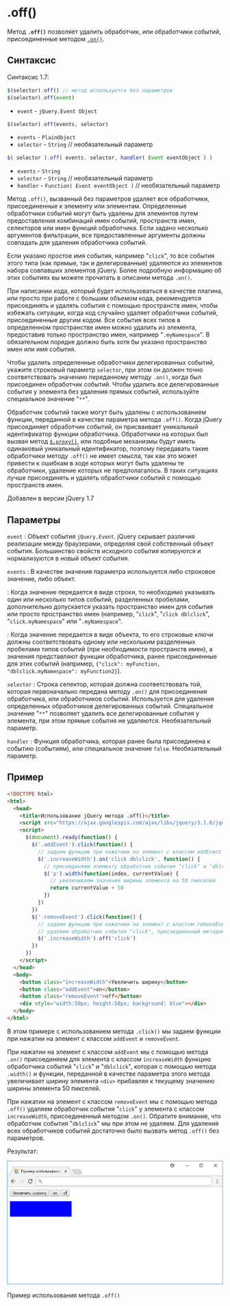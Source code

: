 # .off()

Метод **`.off()`** позволяет удалить обработчик, или обработчики событий, присоединенные методом [`.on()`](<on().md>).

## Синтаксис

Синтаксис 1.7:

```js
$(selector).off() // метод используется без параметров
$(selector).off(event)
```

- `event` - `jQuery.Event Object`

```js
$(selector).off(events, selector)
```

- `events` - `PlainObject`
- `selector` - `String` // необязательный параметр

```js
$( selector ).off( events, selector, handler( Event eventObject ) )
```

- `events` - `String`
- `selector` - `String` // необязательный параметр
- `handler` - `Function( Event eventObject )` // необязательный параметр

Метод `.off()`, вызванный без параметров удаляет все обработчики, присоединенные к элементу или элементам. Определенные обработчики событий могут быть удалены для элементов путем предоставления комбинаций имен событий, пространств имен, селекторов или имен функций обработчика. Если задано несколько аргументов фильтрации, все предоставленные аргументы должны совпадать для удаления обработчика событий.

Если указано простое имя события, например "`click`", то все события этого типа (как прямые, так и делегированные) удаляются из элементов набора совпавших элементов jQuery. Более подробную информацию об этих событиях вы можете прочитать в описании метода `.on()`.

При написании кода, который будет использоваться в качестве плагина, или просто при работе с большим объемом кода, рекомендуется присоединять и удалять события с помощью пространств имен, чтобы избежать ситуации, когда код случайно удаляет обработчики событий, присоединенные другим кодом. Все события всех типов в определенном пространстве имен можно удалить из элемента, предоставив только пространство имен, например "`.myNamespace`". В обязательном порядке должно быть хотя бы указано пространство имен или имя события.

Чтобы удалить определенные обработчики делегированных событий, укажите строковый параметр `selector`, при этом он должен точно соответствовать значению переданному методу `.on()`, когда был присоединен обработчик событий. Чтобы удалить все делегированные события у элемента без удаления прямых событий, используйте специальное значение "`**`".

Обработчик событий также могут быть удалены с использованием функции, переданной в качестве параметра метода `.off()`. Когда jQuery присоединяет обработчик событий, он присваивает уникальный идентификатор функции обработчика. Обработчики на которых был вызван метод [`$.proxy()`](<jquery.proxy().md>), или подобные механизмы будут иметь одинаковый уникальный идентификатор, поэтому передавать такие обработчики методу `.off()` не имеет смысла, так как это может привести к ошибкам в ходе которых могут быть удалены те обработчики, удаление которых не предполагалось. В таких ситуациях лучше присоединять и удалять обработчики событий с помощью пространств имен.

Добавлен в версии jQuery 1.7

## Параметры

`event`
: Объект события `jQuery.Event`. jQuery скрывает различия реализации между браузерами, определяя свой собственный объект события. Большинство свойств исходного события копируются и нормализуются в новый объект события.

`events`
: В качестве значения параметра используется либо строковое значение, либо объект.

: Когда значение передается в виде строки, то необходимо указывать один или несколько типов событий, разделенных пробелами, дополнительно допускается указать пространство имен для события или просто пространство имен (например, "`click`", "`click dblclick`", "`click.myNamespace`" или "`.myNamespace`".

: Когда значение передается в виде объекта, то его строковые ключи должны соответствовать одному или нескольким разделенных пробелами типов событий (при необходимости пространств имен), а значения представляют функции обработчика, ранее присоединенные для этих событий (например, `{"click": myFunction, "dblclick.myNamespace": myFunction2}`).

`selector`
: Строка селектор, которая должна соответствовать той, которая первоначально передана методу `.on()` для присоединения обработчика, или обработчиков событий. Используется для удаления определенных обработчиков делегированных событий. Специальное значение "`**`" позволяет удалить все делегированные события у элемента, при этом прямые события не удаляются. Необязательный параметр.

`handler`
: Функция обработчика, которая ранее была присоединена к событию (событиям), или специальное значение `false`. Необязательный параметр.

## Пример

```html
<!DOCTYPE html>
<html>
  <head>
    <title>Использование jQuery метода .off()</title>
    <script src="https://ajax.googleapis.com/ajax/libs/jquery/3.1.0/jquery.min.js"></script>
    <script>
      $(document).ready(function() {
        $('.addEvent').click(function() {
          // задаем функцию при нажатиии на элемент с классом addEvent
          $('.increaseWidth').on('click dblclick', function() {
            // присоединяем элементу обработчик события "click" и "dblclick"
            $('p').width(function(index, currentValue) {
              // увеличиваем значение ширины элемента на 50 пикселей
              return currentValue + 50
            })
          })
        })
        $('.removeEvent').click(function() {
          // задаем функцию при нажатиии на элемент с классом removeEvent
          // удаляем обработчик события "click", присоединенный методом .on()
          $('.increaseWidth').off('click')
        })
      })
    </script>
  </head>
  <body>
    <button class="increaseWidth">Увеличить ширину</button>
    <button class="addEvent">on</button>
    <button class="removeEvent">off</button>
    <div style="width:50px; height:50px; background: blue"></div>
  </body>
</html>
```

В этом примере с использованием метода `.click()` мы задаем функции при нажатии на элемент с классом `addEvent` и `removeEvent`.

При нажатии на элемент с классом `addEvent` мы с помощью метода `.on()` приcоединяем для элемента с классом `increaseWidth` функцию обработчика событий "`click`" и "`dblclick`", которая с помощью метода `.width()` и функции, переданной в качестве параметра этого метода увеличивает ширину элемента `<div>` прибавляя к текущему значению ширины элемента 50 пикселей.

При нажатии на элемент с классом `removeEvent` мы с помощью метода `.off()` удаляем обработчик события "`click`" у элемента с классом `increaseWidth`, присоединенный методом `.on()`. Обратите внимание, что обработчик события "`dblclick`" мы при этом не удаляем. Для удаления всех обработчиков событий достаточно было вызвать метод `.off()` без параметров.

Результат:

![Пример использования метода .off()](729.png)

Пример использования метода `.off()`
